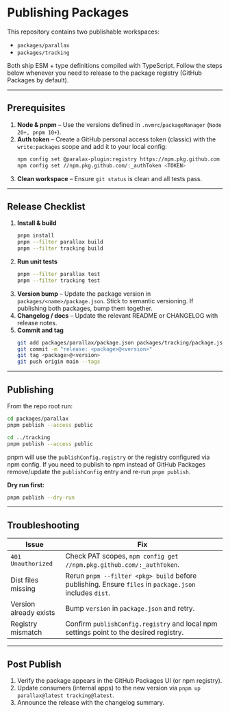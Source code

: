 # Publishing Packages

This repository contains two publishable workspaces:

- `packages/parallax`
- `packages/tracking`

Both ship ESM + type definitions compiled with TypeScript. Follow the steps below whenever you need to release to the package registry (GitHub Packages by default).

---

## Prerequisites

1. **Node & pnpm** – Use the versions defined in `.nvmrc`/`packageManager` (`Node 20+, pnpm 10+`).
2. **Auth token** – Create a GitHub personal access token (classic) with the `write:packages` scope and add it to your local config:
   ```bash
   npm config set @paralax-plugin:registry https://npm.pkg.github.com
   npm config set //npm.pkg.github.com/:_authToken <TOKEN>
   ```
3. **Clean workspace** – Ensure `git status` is clean and all tests pass.

---

## Release Checklist

1. **Install & build**
   ```bash
   pnpm install
   pnpm --filter parallax build
   pnpm --filter tracking build
   ```
2. **Run unit tests**
   ```bash
   pnpm --filter parallax test
   pnpm --filter tracking test
   ```
3. **Version bump** – Update the package version in `packages/<name>/package.json`. Stick to semantic versioning. If publishing both packages, bump them together.
4. **Changelog / docs** – Update the relevant README or CHANGELOG with release notes.
5. **Commit and tag**
   ```bash
   git add packages/parallax/package.json packages/tracking/package.json docs/publishing.md
   git commit -m "release: <package>@<version>"
   git tag <package>@<version>
   git push origin main --tags
   ```

---

## Publishing

From the repo root run:

```bash
cd packages/parallax
pnpm publish --access public

cd ../tracking
pnpm publish --access public
```

pnpm will use the `publishConfig.registry` or the registry configured via npm config. If you need to publish to npm instead of GitHub Packages remove/update the `publishConfig` entry and re-run `pnpm publish`.

**Dry run first:**
```bash
pnpm publish --dry-run
```

---

## Troubleshooting

| Issue | Fix |
| --- | --- |
| `401 Unauthorized` | Check PAT scopes, `npm config get //npm.pkg.github.com/:_authToken`. |
| Dist files missing | Rerun `pnpm --filter <pkg> build` before publishing. Ensure `files` in `package.json` includes `dist`. |
| Version already exists | Bump `version` in `package.json` and retry. |
| Registry mismatch | Confirm `publishConfig.registry` and local npm settings point to the desired registry. |

---

## Post Publish

1. Verify the package appears in the GitHub Packages UI (or npm registry).
2. Update consumers (internal apps) to the new version via `pnpm up parallax@latest tracking@latest`.
3. Announce the release with the changelog summary.

